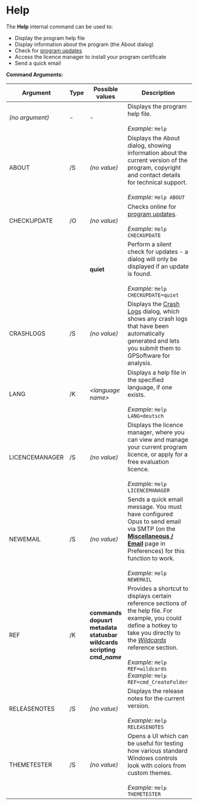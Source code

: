 # Help

The **Help** internal command can be used to:

- Display the program help file
- Display information about the program (the About dialog)
- Check for [program updates](/Manual/additional_functionality/update_checker.md)
- Access the licence manager to install your program certificate
- Send a quick email

**Command Arguments:** 

| Argument | Type | Possible values | Description |
| --- | --- | --- | --- |
| *(no argument)* | - | - | Displays the program help file.<br /><br />*Example:* `Help` |
| ABOUT | /S | *(no value)* | Displays the About dialog, showing information about the current version of the program, copyright and contact details for technical support.<br /><br />*Example:* `Help ABOUT` |
| CHECKUPDATE | /O | *(no value)* | Checks online for [program updates](/Manual/additional_functionality/update_checker.md).<br /><br />*Example:* `Help CHECKUPDATE` |
|  |  | **quiet** | Perform a silent check for updates - a dialog will only be displayed if an update is found.<br /><br />*Example:* `Help CHECKUPDATE=quiet` |
| CRASHLOGS | /S | *(no value)* | Displays the [Crash Logs](/Manual/additional_functionality/crash_logs.md) dialog, which shows any crash logs that have been automatically generated and lets you submit them to GPSoftware for analysis. |
| LANG | /K | *\<language name\>* | Displays a help file in the specified language, if one exists.<br /><br />*Example:* `Help LANG=deutsch` |
| LICENCEMANAGER | /S | *(no value)* | Displays the licence manager, where you can view and manage your current program licence, or apply for a free evaluation licence.<br /><br />*Example:* `Help LICENCEMANAGER` |
| NEWEMAIL | /S | *(no value)* | Sends a quick email message. You must have configured Opus to send email via SMTP (on the **[Miscellaneous / Email](/Manual/preferences/preferences_categories/internet/email.md)** page in Preferences) for this function to work.<br /><br />*Example:* `Help NEWEMAIL` |
| REF | /K | **commands  <br />dopusrt  <br />metadata  <br />statusbar  <br />wildcards  <br />scripting  <br />cmd\_*name*** | Provides a shortcut to displays certain reference sections of the help file. For example, you could define a hotkey to take you directly to the *[Wildcards](../../wildcard_reference/RAEDME.md)* reference section.<br /><br />*Example:* `Help REF=wildcards`  <br />*Example:* `Help REF=cmd_CreateFolder` |
| RELEASENOTES | /S | *(no value)* | Displays the release notes for the current version.<br /><br />*Example:* `Help RELEASENOTES` |
| THEMETESTER | /S | *(no value)* | Opens a UI which can be useful for testing how various standard Windows controls look with colors from custom themes.<br /><br />*Example:* `Help THEMETESTER` |

